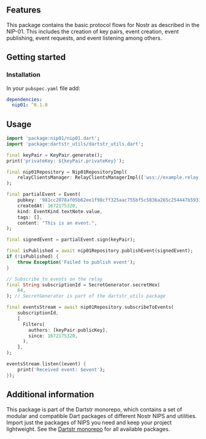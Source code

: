 <!--
This README describes the package. If you publish this package to pub.dev,
this README's contents appear on the landing page for your package.

For information about how to write a good package README, see the guide for
[writing package pages](https://dart.dev/tools/pub/writing-package-pages).

For general information about developing packages, see the Dart guide for
[creating packages](https://dart.dev/guides/libraries/create-packages)
and the Flutter guide for
[developing packages and plugins](https://flutter.dev/to/develop-packages).
-->

## Features

This package contains the basic protocol flows for Nostr as described in the NIP-01. This includes the creation of key pairs, event creation, event publishing, event requests, and event listening among others.

## Getting started

### Installation

In your `pubspec.yaml` file add:

```yaml
dependencies:
  nip01: ^0.1.0
```

## Usage

```dart
import 'package:nip01/nip01.dart';
import 'package:dartstr_utils/dartstr_utils.dart';

final keyPair = KeyPair.generate();
print('privateKey: ${keyPair.privateKey}');

final nip01Repository = Nip01RepositoryImpl(
    relayClientsManager: RelayClientsManagerImpl(['wss://example.relay.org']),
);

final partialEvent = Event(
    pubkey: '981cc2078af05b62ee1f98cff325aac755bf5c5836a265c254447b5933c6223b',
    createdAt: 1672175320,
    kind: EventKind.textNote.value,
    tags: [],
    content: "This is an event.",
);

final signedEvent = partialEvent.sign(keyPair);

final isPublished = await nip01Repository.publishEvent(signedEvent);
if (!isPublished) {
    throw Exception('Failed to publish event');
}

// Subscribe to events on the relay
final String subscriptionId = SecretGenerator.secretHex(
    64,
); // SecretGenerator is part of the dartstr_utils package

final eventsStream = await nip01Repository.subscribeToEvents(
    subscriptionId,
    [
      Filters(
        authors: [keyPair.publicKey],
        since: 1672175320,
      ),
    ],
);

eventsStream.listen((event) {
    print('Received event: $event');
});
```

## Additional information

This package is part of the Dartstr monorepo, which contains a set of modular and compatible Dart packages of different Nostr NIPS and utilities. Import just the packages of NIPS you need and keep your project lightweight. See the [Dartstr monorepo](https://github.com/kumulynja/dartstr) for all available packages.
